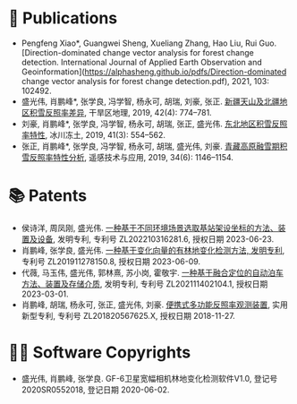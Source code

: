 
# 📝 Publications
- Pengfeng Xiao*, Guangwei Sheng, Xueliang Zhang, Hao Liu, Rui Guo. [Direction-dominated change vector analysis for forest change detection. International Journal of Applied Earth Observation and Geoinformation](https://alphasheng.github.io/pdfs/Direction-dominated change vector analysis for forest change detection.pdf), 2021, 103: 102492.
- 盛光伟, 肖鹏峰*, 张学良, 冯学智, 杨永可, 胡瑞, 刘豪, 张正. [新疆天山及北疆地区积雪反照率差异](https://alphasheng.github.io/pdfs/新疆天山及北疆地区积雪反照率差异.pdf), 干旱区地理, 2019, 42(4): 774–781.
- 刘豪, 肖鹏峰*, 张学良, 冯学智, 杨永可, 胡瑞, 张正, 盛光伟. [东北地区积雪反照率特性](https://alphasheng.github.io/pdfs/东北地区积雪反照率特性.pdf), 冰川冻土, 2019, 41(3): 554–562.
- 张正, 肖鹏峰*, 张学良, 冯学智, 杨永可, 胡瑞, 盛光伟, 刘豪. [青藏高原融雪期积雪反照率特性分析](https://alphasheng.github.io/pdfs/青藏高原融雪期积雪反照率特性分析.pdf), 遥感技术与应用, 2019, 34(6): 1146–1154.

# 📚 Patents 
- 侯诗洋, 周凤刚, 盛光伟. [一种基于不同环境场景选取基站架设坐标的方法、装置及设备](https://alphasheng.github.io/pdfs/一种基于不同环境场景选取基站架设坐标的方法、装置及设备.pdf), 发明专利, 专利号 ZL202210316281.6, 授权日期 2023-06-23.
- 肖鹏峰, 张学良, 盛光伟. [一种基于变化向量的有林地变化检测方法, 发明专利](https://alphasheng.github.io/pdfs/一种基于变化向量的有林地变化检测方法.pdf), 专利号 ZL201911278150.8, 授权日期 2023-06-09.
- 代薇, 马玉伟, 盛光伟, 郭林熹, 苏小岗, 霍敬宇. [一种基于融合定位的自动泊车方法、装置及存储介质](https://alphasheng.github.io/pdfs/一种基于融合定位的自动泊车方法、装置及存储介质.pdf), 发明专利, 专利号 ZL202111402104.1, 授权日期 2023-03-01.
- 肖鹏峰, 胡瑞, 杨永可, 张正, 盛光伟, 刘豪. [便携式多功能反照率观测装置](https://alphasheng.github.io/pdfs/一种便携式多功能反照率观测装置.pdf), 实用新型专利, 专利号 ZL201820567625.X, 授权日期 2018-11-27.

# 🧑‍🎨 Software Copyrights
- 盛光伟, 肖鹏峰, 张学良. GF-6卫星宽幅相机林地变化检测软件V1.0, 登记号 2020SR0552018, 登记日期 2020-06-02.
